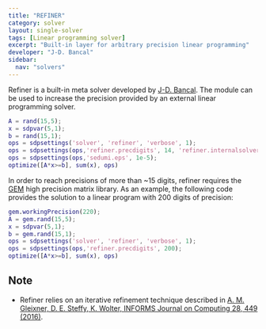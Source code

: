```yaml
---
title: "REFINER"
category: solver
layout: single-solver
tags: [Linear programming solver]
excerpt: "Built-in layer for arbitrary precision linear programming"
developer: "J-D. Bancal"
sidebar:
  nav: "solvers"
---
```


Refiner is a built-in meta solver developed by [J-D. Bancal](https://github.com/jdbancal). The module can be used to increase the precision provided by an external linear programming solver.

````matlab
A = rand(15,5);
x = sdpvar(5,1);
b = rand(15,1);
ops = sdpsettings('solver', 'refiner', 'verbose', 1);
ops = sdpsettings(ops,'refiner.precdigits', 14, 'refiner.internalsolver', 'sedumi');
ops = sdpsettings(ops,'sedumi.eps', 1e-5);
optimize([A*x>=b], sum(x), ops)    
````

In order to reach precisions of more than ~15 digits, refiner requires the [GEM](https://gem-library.github.io) high precision matrix library. As an example, the following code provides the solution to a linear program with 200 digits of precision:

````matlab
gem.workingPrecision(220);
A = gem.rand(15,5);
x = sdpvar(5,1);
b = gem.rand(15,1);
ops = sdpsettings('solver', 'refiner', 'verbose', 1);
ops = sdpsettings(ops,'refiner.precdigits', 200);
optimize([A*x>=b], sum(x), ops)    
````

## Note

- Refiner relies on an iterative refinement technique described in [A. M. Gleixner, D. E. Steffy, K. Wolter, INFORMS Journal on Computing 28, 449 (2016)](http://pubsonline.informs.org/doi/10.1287/ijoc.2016.0692).
